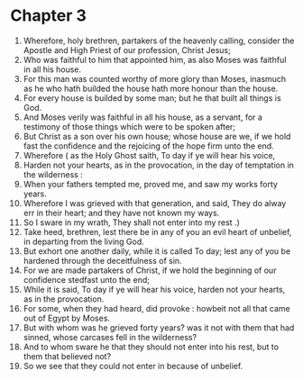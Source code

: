 # Chapter 3

1. Wherefore, holy brethren, partakers of the heavenly calling, consider the Apostle and High Priest of our profession, Christ Jesus;
2. Who was faithful to him that appointed him, as also Moses was faithful in all his house.
3. For this man was counted worthy of more glory than Moses, inasmuch as he who hath builded the house hath more honour than the house.
4. For every house is builded by some man; but he that built all things is God.
5. And Moses verily was faithful in all his house, as a servant, for a testimony of those things which were to be spoken after;
6. But Christ as a son over his own house; whose house are we, if we hold fast the confidence and the rejoicing of the hope firm unto the end.
7. Wherefore ( as the Holy Ghost saith, To day if ye will hear his voice,
8. Harden not your hearts, as in the provocation, in the day of temptation in the wilderness :
9. When your fathers tempted me, proved me, and saw my works forty years.
10. Wherefore I was grieved with that generation, and said, They do alway err in their heart; and they have not known my ways.
11. So I sware in my wrath, They shall not enter into my rest .)
12. Take heed, brethren, lest there be in any of you an evil heart of unbelief, in departing from the living God.
13. But exhort one another daily, while it is called To day; lest any of you be hardened through the deceitfulness of sin.
14. For we are made partakers of Christ, if we hold the beginning of our confidence stedfast unto the end;
15. While it is said, To day if ye will hear his voice, harden not your hearts, as in the provocation.
16. For some, when they had heard, did provoke : howbeit not all that came out of Egypt by Moses.
17. But with whom was he grieved forty years? was it not with them that had sinned, whose carcases fell in the wilderness?
18. And to whom sware he that they should not enter into his rest, but to them that believed not?
19. So we see that they could not enter in because of unbelief.

